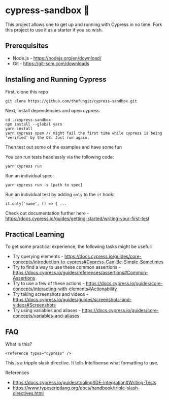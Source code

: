 # cypress-sandbox 🌲

This project allows one to get up and running with Cypress in no time. Fork this project to use it as a starter if you so wish. 

## Prerequisites 
* Node.js - https://nodejs.org/en/download/
* Git - https://git-scm.com/downloads

## Installing and Running Cypress
First, clone this repo 
```
git clone https://github.com/thefungiz/cypress-sandbox.git
```
Next, install dependencies and open cypress
```
cd ./cypress-sandbox
npm install --global yarn
yarn install
yarn cypress open // might fail the first time while cypress is being 'verified' by the OS. Just run again.
```
Then test out some of the examples and have some fun

You can run tests headlessly via the following code:

```
yarn cypress run
```

Run an individual spec:

```
yarn cypress run -s [path to spec]
```

Run an individual test by adding `only` to the `it` hook:

```
it.only('name', () => { ...
```

Check out documentation further here - https://docs.cypress.io/guides/getting-started/writing-your-first-test

## Practical Learning

To get some practical experience, the following tasks might be useful:

* Try querying elements - https://docs.cypress.io/guides/core-concepts/introduction-to-cypress#Cypress-Can-Be-Simple-Sometimes
*	Try to find a way to use these common assertions - https://docs.cypress.io/guides/references/assertions#Common-Assertions
*	Try to use a few of these actions - https://docs.cypress.io/guides/core-concepts/interacting-with-elements#Actionability
* Try taking screenshots and videos - https://docs.cypress.io/guides/guides/screenshots-and-videos#Screenshots
*	Try using variables and aliases - https://docs.cypress.io/guides/core-concepts/variables-and-aliases

## FAQ

What is this? 

```<reference types="cypress" />```

This is a tripple slash directive. It tells Intellisense what formatting to use.

References
* https://docs.cypress.io/guides/tooling/IDE-integration#Writing-Tests
* https://www.typescriptlang.org/docs/handbook/triple-slash-directives.html
